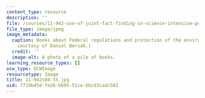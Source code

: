 ```yaml
---
content_type: resource
description: ''
file: /courses/11-942-use-of-joint-fact-finding-in-science-intensive-policy-disputes-part-ii-spring-2004/7719b45dfe26bb9551cebbcd3cadc503_11-942s04-th.jpg
file_type: image/jpeg
image_metadata:
  caption: Books about Federal regulations and protection of the environment. (Image
    courtesy of Daniel Bersak.)
  credit: ''
  image-alt: A photo of a pile of books.
learning_resource_types: []
ocw_type: OCWImage
resourcetype: Image
title: 11-942s04-th.jpg
uid: 7719b45d-fe26-bb95-51ce-bbcd3cadc503
---
```

